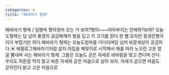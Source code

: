 ```yaml
---
categories: a
title: "해바라기 형제"
---
```

해바라기 형제 / 임병옥 형아엄마 오는 거 보여?형아~~~아아부지는 언제와?보여? 오늘도형제는 담 넘어 풍경이 궁금해깨끼 발을 딛고 키 크기를 한다.한 뼘 모자란 동생은형아 키가 부럽기만 하다.해바라기 형제는 오늘도엄마를 기다리며담 넘어 바깥세상이 궁금하다.▣ 에필로그해바라기처럼 살자.아침을 해맞이로 시작해서 해를 따라 노오란 고운 얼굴 뽐내며 사는 해바라기 형제. 그들은 오늘도 곧은 자세로 비바람을 맞고 견디며 산다. 우리도 허튼맘 먹지 말고 바른 자세와 곧은 마음으로 살아 보자. 자세가 곧으면 마음도 곧아진다.밝고 고운 마음으로